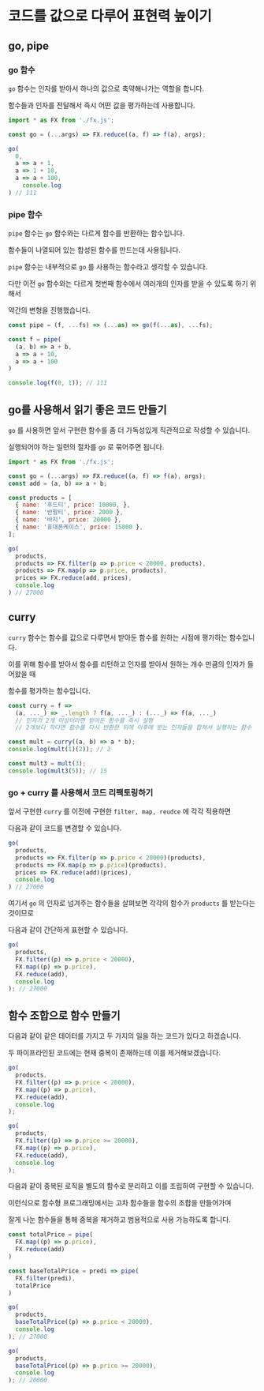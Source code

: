 # 코드를 값으로 다루어 표현력 높이기

## go, pipe

### go 함수

`go` 함수는 인자를 받아서 하나의 값으로 축약해나가는 역할을 합니다.

함수들과 인자를 전달해서 즉시 어떤 값을 평가하는데 사용합니다.

```jsx
import * as FX from './fx.js';

const go = (...args) => FX.reduce((a, f) => f(a), args);

go(
  0,
  a => a + 1,
  a => 1 + 10,
  a => a + 100, 
	console.log
) // 111
```

### pipe 함수

`pipe` 함수는 `go` 함수와는 다르게 함수를 반환하는 함수입니다.

함수들이 나열되어 있는 합성된 함수를 만드는데 사용됩니다.

`pipe` 함수는 내부적으로 `go` 를 사용하는 함수라고 생각할 수 있습니다.

다만 이전 `go` 함수와는 다르게 첫번째 함수에서 여러개의 인자를 받을 수 있도록 하기 위해서

약간의 변형을 진행했습니다.

```jsx
const pipe = (f, ...fs) => (...as) => go(f(...as), ...fs);

const f = pipe(
  (a, b) => a + b,
  a => a + 10,
  a => a + 100
)

console.log(f(0, 1)); // 111
```

## go를 사용해서 읽기 좋은 코드 만들기

`go` 를 사용하면 앞서 구현한 함수를 좀 더 가독성있게 직관적으로 작성할 수 있습니다.

실행되어야 하는 일련의 절차를 `go` 로 묶어주면 됩니다.

```jsx
import * as FX from './fx.js';

const go = (...args) => FX.reduce((a, f) => f(a), args);
const add = (a, b) => a + b;

const products = [
  { name: '후드티', price: 10000, },
  { name: '반팔티', price: 2000 },
  { name: '바지', price: 20000 },
  { name: '휴대폰케이스', price: 15000 },
];

go(
  products,
  products => FX.filter(p => p.price < 20000, products),
  products => FX.map(p => p.price, products),
  prices => FX.reduce(add, prices),
  console.log
) // 27000
```

## curry

`curry` 함수는 함수를 값으로 다루면서 받아둔 함수를 원하는 시점에 평가하는 함수입니다.

이를 위해 함수를 받아서 함수를 리턴하고 인자를 받아서 원하는 개수 만큼의 인자가 들어왔을 때

함수를 평가하는 함수입니다.

```jsx
const curry = f => 
  (a, ..._) => _.length ? f(a, ..._) : (..._) => f(a, ..._)
  // 인자가 2개 이상이라면 받아둔 함수를 즉시 실행
  // 2개보다 작다면 함수를 다시 반환한 뒤에 이후에 받는 인자들을 합쳐서 실행하는 함수

const mult = curry((a, b) => a * b);
console.log(mult(1)(2)); // 2

const mult3 = mult(3);
console.log(mult3(5)); // 15
```

### go + curry 를 사용해서 코드 리팩토링하기

앞서 구현한 `curry` 를 이전에 구현한 `filter, map, reudce` 에 각각 적용하면

다음과 같이 코드를 변경할 수 있습니다.

```jsx
go(
  products,
  products => FX.filter(p => p.price < 20000)(products),
  products => FX.map(p => p.price)(products),
  prices => FX.reduce(add)(prices),
  console.log
) // 27000
```

여기서 `go` 의 인자로 넘겨주는 함수들을 살펴보면 각각의 함수가 `products` 를 받는다는 것이므로

다음과 같이 간단하게 표현할 수 있습니다.

```jsx
go(
  products,
  FX.filter((p) => p.price < 20000),
  FX.map((p) => p.price),
  FX.reduce(add),
  console.log
); // 27000
```

## 함수 조합으로 함수 만들기

다음과 같이 같은 데이터를 가지고 두 가지의 일을 하는 코드가 있다고 하겠습니다.

두 파이프라인된 코드에는 현재 중복이 존재하는데 이를 제거해보겠습니다.

```jsx
go(
  products,
  FX.filter((p) => p.price < 20000),
  FX.map((p) => p.price),
  FX.reduce(add),
  console.log
); 

go(
  products,
  FX.filter((p) => p.price >= 20000),
  FX.map((p) => p.price),
  FX.reduce(add),
  console.log
);
```

다음과 같이 중복된 로직을 별도의 함수로 분리하고 이를 조립하여 구현할 수 있습니다.

이런식으로 함수형 프로그래밍에서는 고차 함수들을 함수의 조합을 만들어가며

잘게 나눈 함수들을 통해 중복을 제거하고 범용적으로 사용 가능하도록 합니다.

```jsx
const totalPrice = pipe(
  FX.map((p) => p.price),
  FX.reduce(add)
)

const baseTotalPrice = predi => pipe(
  FX.filter(predi),
  totalPrice
)

go(
  products, 
  baseTotalPrice((p) => p.price < 20000), 
  console.log
); // 27000

go(
  products,
  baseTotalPrice((p) => p.price >= 20000),
  console.log
); // 20000
```
